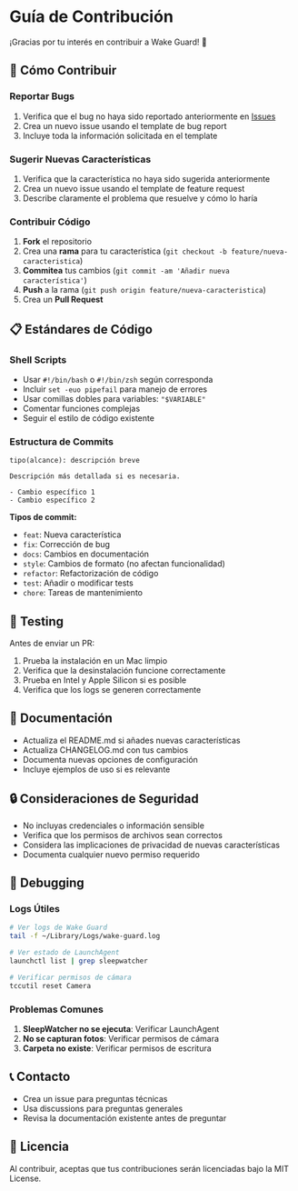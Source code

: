 # Guía de Contribución

¡Gracias por tu interés en contribuir a Wake Guard! 🎉

## 🚀 Cómo Contribuir

### Reportar Bugs

1. Verifica que el bug no haya sido reportado anteriormente en [Issues](https://github.com/jmpdsevilla/wake-guard/issues)
2. Crea un nuevo issue usando el template de bug report
3. Incluye toda la información solicitada en el template

### Sugerir Nuevas Características

1. Verifica que la característica no haya sido sugerida anteriormente
2. Crea un nuevo issue usando el template de feature request
3. Describe claramente el problema que resuelve y cómo lo haría

### Contribuir Código

1. **Fork** el repositorio
2. Crea una **rama** para tu característica (`git checkout -b feature/nueva-caracteristica`)
3. **Commitea** tus cambios (`git commit -am 'Añadir nueva característica'`)
4. **Push** a la rama (`git push origin feature/nueva-caracteristica`)
5. Crea un **Pull Request**

## 📋 Estándares de Código

### Shell Scripts

- Usar `#!/bin/bash` o `#!/bin/zsh` según corresponda
- Incluir `set -euo pipefail` para manejo de errores
- Usar comillas dobles para variables: `"$VARIABLE"`
- Comentar funciones complejas
- Seguir el estilo de código existente

### Estructura de Commits

```
tipo(alcance): descripción breve

Descripción más detallada si es necesaria.

- Cambio específico 1
- Cambio específico 2
```

**Tipos de commit:**
- `feat`: Nueva característica
- `fix`: Corrección de bug
- `docs`: Cambios en documentación
- `style`: Cambios de formato (no afectan funcionalidad)
- `refactor`: Refactorización de código
- `test`: Añadir o modificar tests
- `chore`: Tareas de mantenimiento

## 🧪 Testing

Antes de enviar un PR:

1. Prueba la instalación en un Mac limpio
2. Verifica que la desinstalación funcione correctamente
3. Prueba en Intel y Apple Silicon si es posible
4. Verifica que los logs se generen correctamente

## 📝 Documentación

- Actualiza el README.md si añades nuevas características
- Actualiza CHANGELOG.md con tus cambios
- Documenta nuevas opciones de configuración
- Incluye ejemplos de uso si es relevante

## 🔒 Consideraciones de Seguridad

- No incluyas credenciales o información sensible
- Verifica que los permisos de archivos sean correctos
- Considera las implicaciones de privacidad de nuevas características
- Documenta cualquier nuevo permiso requerido

## 🐛 Debugging

### Logs Útiles

```bash
# Ver logs de Wake Guard
tail -f ~/Library/Logs/wake-guard.log

# Ver estado de LaunchAgent
launchctl list | grep sleepwatcher

# Verificar permisos de cámara
tccutil reset Camera
```

### Problemas Comunes

1. **SleepWatcher no se ejecuta**: Verificar LaunchAgent
2. **No se capturan fotos**: Verificar permisos de cámara
3. **Carpeta no existe**: Verificar permisos de escritura

## 📞 Contacto

- Crea un issue para preguntas técnicas
- Usa discussions para preguntas generales
- Revisa la documentación existente antes de preguntar

## 📄 Licencia

Al contribuir, aceptas que tus contribuciones serán licenciadas bajo la MIT License.